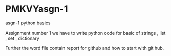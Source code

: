# PMKVYasgn-1
asgn-1 python basics

Assignment number 1 
we have to write python code for basic of strings , list , set , dictionary

Further the word file contain report for github and how to start with git hub.
